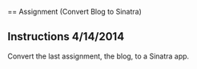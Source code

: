 == Assignment (Convert Blog to Sinatra)

Instructions 4/14/2014
----------------------
Convert the last assignment, the blog, to a Sinatra app.